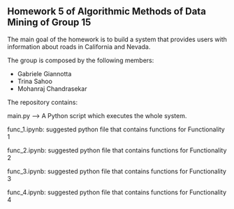 ## Homework 5 of Algorithmic Methods of Data Mining of Group 15

The main goal of the homework is to build a system that provides users with information about roads in California and Nevada.

The group is composed by the following members:

- Gabriele Giannotta
- Trina Sahoo
- Mohanraj Chandrasekar

The repository contains:

main.py --> A Python script which executes the whole system.

func_1.ipynb: suggested python file that contains functions for Functionality 1

func_2.ipynb: suggested python file that contains functions for Functionality 2 

func_3.ipynb: suggested python file that contains functions for Functionality 3 

func_4.ipynb: suggested python file that contains functions for Functionality 4 
